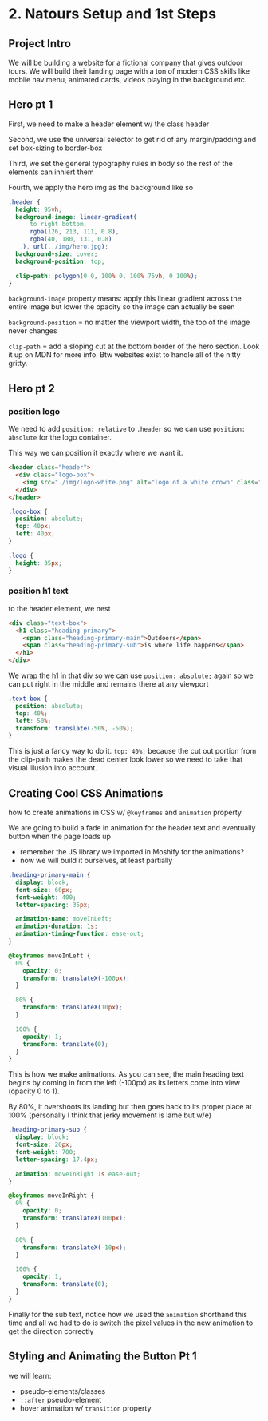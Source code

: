 # 2. Natours Setup and 1st Steps

## Project Intro

We will be building a website for a fictional company that gives outdoor tours. We will build their landing page with a ton of modern CSS skills like mobile nav menu, animated cards, videos playing in the background etc.

## Hero pt 1

First, we need to make a header element w/ the class header

Second, we use the universal selector to get rid of any margin/padding and set box-sizing to border-box

Third, we set the general typography rules in body so the rest of the elements can inhiert them

Fourth, we apply the hero img as the background like so

```css
.header {
  height: 95vh;
  background-image: linear-gradient(
      to right bottom,
      rgba(126, 213, 111, 0.8),
      rgba(40, 180, 131, 0.8)
    ), url(../img/hero.jpg);
  background-size: cover;
  background-position: top;

  clip-path: polygon(0 0, 100% 0, 100% 75vh, 0 100%);
}
```

`background-image` property means: apply this linear gradient across the entire image but lower the opacity so the image can actually be seen

`background-position` = no matter the viewport width, the top of the image never changes

`clip-path` = add a sloping cut at the bottom border of the hero section. Look it up on MDN for more info. Btw websites exist to handle all of the nitty gritty.

## Hero pt 2

### position logo

We need to add `position: relative` to `.header` so we can use `position: absolute` for the logo container.

This way we can position it exactly where we want it.

```html
<header class="header">
  <div class="logo-box">
    <img src="./img/logo-white.png" alt="logo of a white crown" class="logo" />
  </div>
</header>
```

```css
.logo-box {
  position: absolute;
  top: 40px;
  left: 40px;
}

.logo {
  height: 35px;
}
```

### position h1 text

to the header element, we nest

```html
<div class="text-box">
  <h1 class="heading-primary">
    <span class="heading-primary-main">Outdoors</span>
    <span class="heading-primary-sub">is where life happens</span>
  </h1>
</div>
```

We wrap the h1 in that div so we can use `position: absolute;` again so we can put right in the middle and remains there at any viewport

```css
.text-box {
  position: absolute;
  top: 40%;
  left: 50%;
  transform: translate(-50%, -50%);
}
```

This is just a fancy way to do it. `top: 40%;` because the cut out portion from the clip-path makes the dead center look lower so we need to take that visual illusion into account.

## Creating Cool CSS Animations

how to create animations in CSS w/ `@keyframes` and `animation` property

We are going to build a fade in animation for the header text and eventually button when the page loads up

- remember the JS library we imported in Moshify for the animations?
- now we will build it ourselves, at least partially

```css
.heading-primary-main {
  display: block;
  font-size: 60px;
  font-weight: 400;
  letter-spacing: 35px;

  animation-name: moveInLeft;
  animation-duration: 1s;
  animation-timing-function: ease-out;
}

@keyframes moveInLeft {
  0% {
    opacity: 0;
    transform: translateX(-100px);
  }

  80% {
    transform: translateX(10px);
  }

  100% {
    opacity: 1;
    transform: translate(0);
  }
}
```

This is how we make animations. As you can see, the main heading text begins by coming in from the left (-100px) as its letters come into view (opacity 0 to 1).

By 80%, it overshoots its landing but then goes back to its proper place at 100% (personally I think that jerky movement is lame but w/e)

```css
.heading-primary-sub {
  display: block;
  font-size: 20px;
  font-weight: 700;
  letter-spacing: 17.4px;

  animation: moveInRight 1s ease-out;
}

@keyframes moveInRight {
  0% {
    opacity: 0;
    transform: translateX(100px);
  }

  80% {
    transform: translateX(-10px);
  }

  100% {
    opacity: 1;
    transform: translate(0);
  }
}
```

Finally for the sub text, notice how we used the `animation` shorthand this time and all we had to do is switch the pixel values in the new animation to get the direction correctly

## Styling and Animating the Button Pt 1

we will learn:

- pseudo-elements/classes
- `::after` pseudo-element
- hover animation w/ `transition` property
